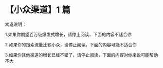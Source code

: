 
# 【小众渠道】1 篇



劝退说明：

1.如果你期望百万级爆发式增长，请停止阅读，下面的内容不适合你

2.如果你的搜索流量比较小众，请停止阅读，下面的内容可能不适合你

3.如果你其他渠道的增长已经不错了，请停止阅读，下面的内容对你来说可能帮助不大
